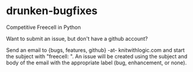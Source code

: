drunken-bugfixes
================

Competitive Freecell in Python



Want to submit an issue, but don't have a github account?

Send an email to {bugs, features, github} -at- knitwithlogic.com and start the subject with "freecell: ". An issue will be created using the subject and body of the email with the appropriate label (bug, enhancement, or none).